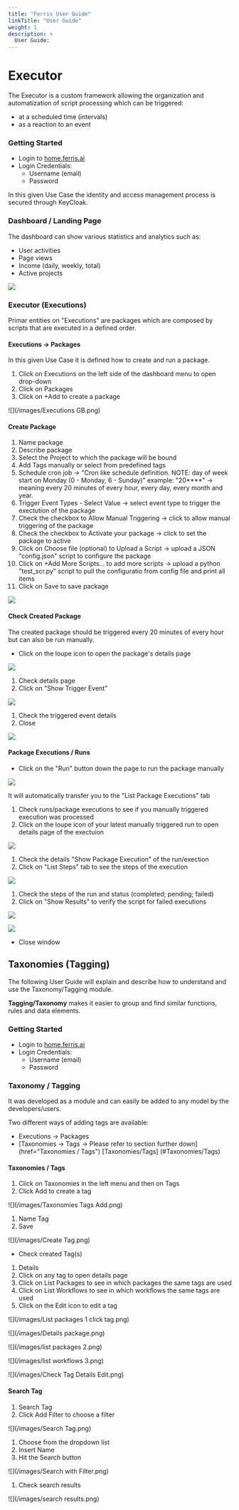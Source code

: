 ```yaml
---
title: "Ferris User Guide"
linkTitle: "User Guide"
weight: 1
description: >
  User Guide:
---
```




# Executor

The Executor is a custom framework allowing the organization and automatization of script processing which can be triggered:

- at a scheduled time (intervals)
- as a reaction to an event



### Getting Started

* Login to [home.ferris.ai](http://home.ferris.ai/)
* Login Credentials: 
  - Username (email)
  - Password

In this given Use Case the identity and access management process is secured through KeyCloak.



### Dashboard / Landing Page

The dashboard can show various statistics and analytics such as:

- User activities
- Page views
- Income (daily, weekly, total)
- Active projects

![](/images/ferris_home.png)

### Executor (Executions) 

Primar entities on "Executions" are packages which are composed by scripts that are executed in a defined order.

#### Executions -> Packages

In this given Use Case it is defined how to create and run a package.

1. Click on Executions on the left side of the dashboard menu to open drop-down
2. Click on Packages
3. Click on +Add to create a package

![](/images/Executions GB.png)



#### Create Package

1. Name package
2. Describe package
3. Select the Project to which the package will be bound
4. Add Tags manually or select from predefined tags
5. Schedule cron job -> "Cron like schedule definition. NOTE: day of week start on Monday (0 - Monday, 6 - Sunday)" example: "20****" -> meaning every 20 minutes of every hour, every day, every month and year.
6. Trigger Event Types - Select Value -> select event type to trigger the exectution of the package
7. Check the checkbox to Allow Manual Triggering -> click to allow manual triggering of the package
8. Check the checkbox to Activate your package -> click to set the package to active
9. Click on Choose file (optional) to Upload a Script -> upload a JSON "config.json" script to configure the package
10. Click on +Add More Scripts... to add more scripts -> upload a python "test_scr.py" script to pull the configuratio from config file and print all items
11. Click on Save to save package

![](/images/create_package_with_configs.png)



#### Check Created Package

The created package should be triggered every 20 minutes of every hour but can also be run manually.

- Click on the loupe icon to open the package's details page

![](/images/click_loupe_packages.png)

1. Check details page
2. Click on "Show Trigger Event"

![](/images/package_details_show_trigger_event.png)

1. Check the triggered event details
2. Close

![](/images/triggered_event_details.png)



#### Package Executions / Runs

- Click on the "Run" button down the page to run the package manually

![](/images/run_button_manual_package.png)

It will automatically transfer you to the "List Package Executions" tab

1. Check runs/package executions to see if you manually triggered execution was processed
2. Click on the loupe icon of your latest manually triggered run to open details page of the exectuion

![](/images/run_check_loupe_details.png)

1. Check the details "Show Package Execution" of the run/exection
2. Click on "List Steps" tab to see the steps of the execution

![](/images/exection_run_details.png)

1. Check the steps of the run and status (completed; pending; failed)
2. Click on "Show Results" to verify the script for failed executions

![](/images/run_list_steps.png)

![](/images/script_run_execution.png)

- Close window



## Taxonomies (Tagging) 

The following User Guide will explain and describe how to understand and use the Taxonomy/Tagging module.

**Tagging/Taxonomy** makes it easier to group and find similar functions, rules and data elements.



### Getting Started

* Login to [home.ferris.ai](http://home.ferris.ai/)
* Login Credentials: 
  - Username (email)
  - Password



### Taxonomy / Tagging 

It was developed as a module and can easily be added to any model by the developers/users.

Two different ways of adding tags are available:

- Executions -> Packages
- [Taxonomies -> Tags -> Please refer to section further down] (href="Taxonomies / Tags") [Taxonomies/Tags] (#Taxonomies/Tags)



#### Taxonomies / Tags

1. Click on Taxonomies in the left menu and then on Tags
2. Click Add to create a tag

![](/images/Taxonomies Tags Add.png)

1. Name Tag
2. Save

![](/images/Create Tag.png)

- Check created Tag(s)

1. Details 
2. Click on any tag to open details page  
3. Click on List Packages to see in which packages the same tags are used
4. Click on List Workflows to see in which workflows the same tags are used
5. Click on the Edit icon to edit a tag

![](/images/List packages 1 click tag.png)

![](/images/Details package.png)

![](/images/list packages 2.png)

![](/images/list workflows 3.png)

![](/images/Check Tag Details Edit.png)



#### Search Tag

1. Search Tag
2. Click Add Filter to choose a filter

![](/images/Search Tag.png)

1. Choose from the dropdown list
2. Insert Name
3. Hit the Search button

![](/images/Search with Filter.png)

1. Check search results

![](/images/search results.png)

